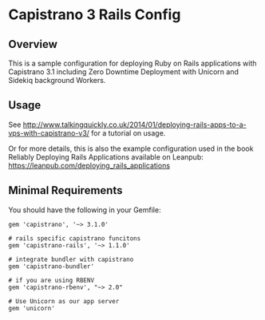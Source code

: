 # Capistrano 3 Rails Config

## Overview

This is a sample configuration for deploying Ruby on Rails applications with Capistrano 3.1 including Zero Downtime Deployment with Unicorn and Sidekiq background Workers.

## Usage

See
<http://www.talkingquickly.co.uk/2014/01/deploying-rails-apps-to-a-vps-with-capistrano-v3/>
for a tutorial on usage.

Or for more details, this is also the example configuration used in the
book Reliably Deploying Rails Applications available on Leanpub:
<https://leanpub.com/deploying_rails_applications>

## Minimal Requirements

You should have the following in your Gemfile:

    gem 'capistrano', '~> 3.1.0'

    # rails specific capistrano funcitons
    gem 'capistrano-rails', '~> 1.1.0'

    # integrate bundler with capistrano
    gem 'capistrano-bundler'

    # if you are using RBENV
    gem 'capistrano-rbenv', "~> 2.0" 

    # Use Unicorn as our app server
    gem 'unicorn'

